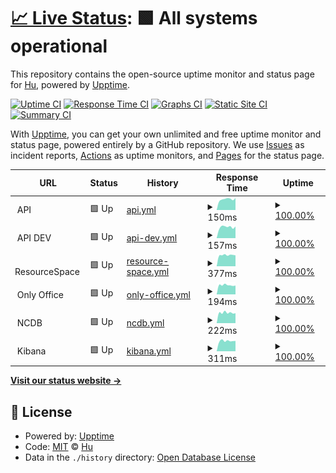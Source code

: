# [📈 Live Status](https://wshen001.github.io/monitor): <!--live status--> **🟩 All systems operational**

This repository contains the open-source uptime monitor and status page for [Hu](https://wshen001.github.io/monitor), powered by [Upptime](https://github.com/upptime/upptime).

[![Uptime CI](https://github.com/wshen001/monitor/workflows/Uptime%20CI/badge.svg)](https://github.com/wshen001/monitor/actions?query=workflow%3A%22Uptime+CI%22)
[![Response Time CI](https://github.com/wshen001/monitor/workflows/Response%20Time%20CI/badge.svg)](https://github.com/wshen001/monitor/actions?query=workflow%3A%22Response+Time+CI%22)
[![Graphs CI](https://github.com/wshen001/monitor/workflows/Graphs%20CI/badge.svg)](https://github.com/wshen001/monitor/actions?query=workflow%3A%22Graphs+CI%22)
[![Static Site CI](https://github.com/wshen001/monitor/workflows/Static%20Site%20CI/badge.svg)](https://github.com/wshen001/monitor/actions?query=workflow%3A%22Static+Site+CI%22)
[![Summary CI](https://github.com/wshen001/monitor/workflows/Summary%20CI/badge.svg)](https://github.com/wshen001/monitor/actions?query=workflow%3A%22Summary+CI%22)

With [Upptime](https://upptime.js.org), you can get your own unlimited and free uptime monitor and status page, powered entirely by a GitHub repository. We use [Issues](https://github.com/wshen001/monitor/issues) as incident reports, [Actions](https://github.com/wshen001/monitor/actions) as uptime monitors, and [Pages](https://wshen001.github.io/monitor) for the status page.

<!--start: status pages-->
<!-- This summary is generated by Upptime (https://github.com/upptime/upptime) -->
<!-- Do not edit this manually, your changes will be overwritten -->
<!-- prettier-ignore -->
| URL | Status | History | Response Time | Uptime |
| --- | ------ | ------- | ------------- | ------ |
| <img alt="" src="https://favicons.githubusercontent.com/null" height="13"> API | 🟩 Up | [api.yml](https://github.com/wshen001/monitor/commits/HEAD/history/api.yml) | <details><summary><img alt="Response time graph" src="./graphs/api/response-time-week.png" height="20"> 150ms</summary><br><a href="https://wshen001.github.io/monitor/history/api"><img alt="Response time 181" src="https://img.shields.io/endpoint?url=https%3A%2F%2Fraw.githubusercontent.com%2Fwshen001%2Fmonitor%2FHEAD%2Fapi%2Fapi%2Fresponse-time.json"></a><br><a href="https://wshen001.github.io/monitor/history/api"><img alt="24-hour response time 210" src="https://img.shields.io/endpoint?url=https%3A%2F%2Fraw.githubusercontent.com%2Fwshen001%2Fmonitor%2FHEAD%2Fapi%2Fapi%2Fresponse-time-day.json"></a><br><a href="https://wshen001.github.io/monitor/history/api"><img alt="7-day response time 150" src="https://img.shields.io/endpoint?url=https%3A%2F%2Fraw.githubusercontent.com%2Fwshen001%2Fmonitor%2FHEAD%2Fapi%2Fapi%2Fresponse-time-week.json"></a><br><a href="https://wshen001.github.io/monitor/history/api"><img alt="30-day response time 160" src="https://img.shields.io/endpoint?url=https%3A%2F%2Fraw.githubusercontent.com%2Fwshen001%2Fmonitor%2FHEAD%2Fapi%2Fapi%2Fresponse-time-month.json"></a><br><a href="https://wshen001.github.io/monitor/history/api"><img alt="1-year response time 181" src="https://img.shields.io/endpoint?url=https%3A%2F%2Fraw.githubusercontent.com%2Fwshen001%2Fmonitor%2FHEAD%2Fapi%2Fapi%2Fresponse-time-year.json"></a></details> | <details><summary><a href="https://wshen001.github.io/monitor/history/api">100.00%</a></summary><a href="https://wshen001.github.io/monitor/history/api"><img alt="All-time uptime 99.99%" src="https://img.shields.io/endpoint?url=https%3A%2F%2Fraw.githubusercontent.com%2Fwshen001%2Fmonitor%2FHEAD%2Fapi%2Fapi%2Fuptime.json"></a><br><a href="https://wshen001.github.io/monitor/history/api"><img alt="24-hour uptime 100.00%" src="https://img.shields.io/endpoint?url=https%3A%2F%2Fraw.githubusercontent.com%2Fwshen001%2Fmonitor%2FHEAD%2Fapi%2Fapi%2Fuptime-day.json"></a><br><a href="https://wshen001.github.io/monitor/history/api"><img alt="7-day uptime 100.00%" src="https://img.shields.io/endpoint?url=https%3A%2F%2Fraw.githubusercontent.com%2Fwshen001%2Fmonitor%2FHEAD%2Fapi%2Fapi%2Fuptime-week.json"></a><br><a href="https://wshen001.github.io/monitor/history/api"><img alt="30-day uptime 100.00%" src="https://img.shields.io/endpoint?url=https%3A%2F%2Fraw.githubusercontent.com%2Fwshen001%2Fmonitor%2FHEAD%2Fapi%2Fapi%2Fuptime-month.json"></a><br><a href="https://wshen001.github.io/monitor/history/api"><img alt="1-year uptime 99.99%" src="https://img.shields.io/endpoint?url=https%3A%2F%2Fraw.githubusercontent.com%2Fwshen001%2Fmonitor%2FHEAD%2Fapi%2Fapi%2Fuptime-year.json"></a></details>
| <img alt="" src="https://favicons.githubusercontent.com/null" height="13"> API DEV | 🟩 Up | [api-dev.yml](https://github.com/wshen001/monitor/commits/HEAD/history/api-dev.yml) | <details><summary><img alt="Response time graph" src="./graphs/api-dev/response-time-week.png" height="20"> 157ms</summary><br><a href="https://wshen001.github.io/monitor/history/api-dev"><img alt="Response time 177" src="https://img.shields.io/endpoint?url=https%3A%2F%2Fraw.githubusercontent.com%2Fwshen001%2Fmonitor%2FHEAD%2Fapi%2Fapi-dev%2Fresponse-time.json"></a><br><a href="https://wshen001.github.io/monitor/history/api-dev"><img alt="24-hour response time 230" src="https://img.shields.io/endpoint?url=https%3A%2F%2Fraw.githubusercontent.com%2Fwshen001%2Fmonitor%2FHEAD%2Fapi%2Fapi-dev%2Fresponse-time-day.json"></a><br><a href="https://wshen001.github.io/monitor/history/api-dev"><img alt="7-day response time 157" src="https://img.shields.io/endpoint?url=https%3A%2F%2Fraw.githubusercontent.com%2Fwshen001%2Fmonitor%2FHEAD%2Fapi%2Fapi-dev%2Fresponse-time-week.json"></a><br><a href="https://wshen001.github.io/monitor/history/api-dev"><img alt="30-day response time 164" src="https://img.shields.io/endpoint?url=https%3A%2F%2Fraw.githubusercontent.com%2Fwshen001%2Fmonitor%2FHEAD%2Fapi%2Fapi-dev%2Fresponse-time-month.json"></a><br><a href="https://wshen001.github.io/monitor/history/api-dev"><img alt="1-year response time 177" src="https://img.shields.io/endpoint?url=https%3A%2F%2Fraw.githubusercontent.com%2Fwshen001%2Fmonitor%2FHEAD%2Fapi%2Fapi-dev%2Fresponse-time-year.json"></a></details> | <details><summary><a href="https://wshen001.github.io/monitor/history/api-dev">100.00%</a></summary><a href="https://wshen001.github.io/monitor/history/api-dev"><img alt="All-time uptime 99.98%" src="https://img.shields.io/endpoint?url=https%3A%2F%2Fraw.githubusercontent.com%2Fwshen001%2Fmonitor%2FHEAD%2Fapi%2Fapi-dev%2Fuptime.json"></a><br><a href="https://wshen001.github.io/monitor/history/api-dev"><img alt="24-hour uptime 100.00%" src="https://img.shields.io/endpoint?url=https%3A%2F%2Fraw.githubusercontent.com%2Fwshen001%2Fmonitor%2FHEAD%2Fapi%2Fapi-dev%2Fuptime-day.json"></a><br><a href="https://wshen001.github.io/monitor/history/api-dev"><img alt="7-day uptime 100.00%" src="https://img.shields.io/endpoint?url=https%3A%2F%2Fraw.githubusercontent.com%2Fwshen001%2Fmonitor%2FHEAD%2Fapi%2Fapi-dev%2Fuptime-week.json"></a><br><a href="https://wshen001.github.io/monitor/history/api-dev"><img alt="30-day uptime 100.00%" src="https://img.shields.io/endpoint?url=https%3A%2F%2Fraw.githubusercontent.com%2Fwshen001%2Fmonitor%2FHEAD%2Fapi%2Fapi-dev%2Fuptime-month.json"></a><br><a href="https://wshen001.github.io/monitor/history/api-dev"><img alt="1-year uptime 99.98%" src="https://img.shields.io/endpoint?url=https%3A%2F%2Fraw.githubusercontent.com%2Fwshen001%2Fmonitor%2FHEAD%2Fapi%2Fapi-dev%2Fuptime-year.json"></a></details>
| <img alt="" src="https://favicons.githubusercontent.com/null" height="13"> ResourceSpace | 🟩 Up | [resource-space.yml](https://github.com/wshen001/monitor/commits/HEAD/history/resource-space.yml) | <details><summary><img alt="Response time graph" src="./graphs/resource-space/response-time-week.png" height="20"> 377ms</summary><br><a href="https://wshen001.github.io/monitor/history/resource-space"><img alt="Response time 413" src="https://img.shields.io/endpoint?url=https%3A%2F%2Fraw.githubusercontent.com%2Fwshen001%2Fmonitor%2FHEAD%2Fapi%2Fresource-space%2Fresponse-time.json"></a><br><a href="https://wshen001.github.io/monitor/history/resource-space"><img alt="24-hour response time 511" src="https://img.shields.io/endpoint?url=https%3A%2F%2Fraw.githubusercontent.com%2Fwshen001%2Fmonitor%2FHEAD%2Fapi%2Fresource-space%2Fresponse-time-day.json"></a><br><a href="https://wshen001.github.io/monitor/history/resource-space"><img alt="7-day response time 377" src="https://img.shields.io/endpoint?url=https%3A%2F%2Fraw.githubusercontent.com%2Fwshen001%2Fmonitor%2FHEAD%2Fapi%2Fresource-space%2Fresponse-time-week.json"></a><br><a href="https://wshen001.github.io/monitor/history/resource-space"><img alt="30-day response time 388" src="https://img.shields.io/endpoint?url=https%3A%2F%2Fraw.githubusercontent.com%2Fwshen001%2Fmonitor%2FHEAD%2Fapi%2Fresource-space%2Fresponse-time-month.json"></a><br><a href="https://wshen001.github.io/monitor/history/resource-space"><img alt="1-year response time 413" src="https://img.shields.io/endpoint?url=https%3A%2F%2Fraw.githubusercontent.com%2Fwshen001%2Fmonitor%2FHEAD%2Fapi%2Fresource-space%2Fresponse-time-year.json"></a></details> | <details><summary><a href="https://wshen001.github.io/monitor/history/resource-space">100.00%</a></summary><a href="https://wshen001.github.io/monitor/history/resource-space"><img alt="All-time uptime 99.99%" src="https://img.shields.io/endpoint?url=https%3A%2F%2Fraw.githubusercontent.com%2Fwshen001%2Fmonitor%2FHEAD%2Fapi%2Fresource-space%2Fuptime.json"></a><br><a href="https://wshen001.github.io/monitor/history/resource-space"><img alt="24-hour uptime 100.00%" src="https://img.shields.io/endpoint?url=https%3A%2F%2Fraw.githubusercontent.com%2Fwshen001%2Fmonitor%2FHEAD%2Fapi%2Fresource-space%2Fuptime-day.json"></a><br><a href="https://wshen001.github.io/monitor/history/resource-space"><img alt="7-day uptime 100.00%" src="https://img.shields.io/endpoint?url=https%3A%2F%2Fraw.githubusercontent.com%2Fwshen001%2Fmonitor%2FHEAD%2Fapi%2Fresource-space%2Fuptime-week.json"></a><br><a href="https://wshen001.github.io/monitor/history/resource-space"><img alt="30-day uptime 100.00%" src="https://img.shields.io/endpoint?url=https%3A%2F%2Fraw.githubusercontent.com%2Fwshen001%2Fmonitor%2FHEAD%2Fapi%2Fresource-space%2Fuptime-month.json"></a><br><a href="https://wshen001.github.io/monitor/history/resource-space"><img alt="1-year uptime 99.99%" src="https://img.shields.io/endpoint?url=https%3A%2F%2Fraw.githubusercontent.com%2Fwshen001%2Fmonitor%2FHEAD%2Fapi%2Fresource-space%2Fuptime-year.json"></a></details>
| <img alt="" src="https://favicons.githubusercontent.com/null" height="13"> Only Office | 🟩 Up | [only-office.yml](https://github.com/wshen001/monitor/commits/HEAD/history/only-office.yml) | <details><summary><img alt="Response time graph" src="./graphs/only-office/response-time-week.png" height="20"> 194ms</summary><br><a href="https://wshen001.github.io/monitor/history/only-office"><img alt="Response time 222" src="https://img.shields.io/endpoint?url=https%3A%2F%2Fraw.githubusercontent.com%2Fwshen001%2Fmonitor%2FHEAD%2Fapi%2Fonly-office%2Fresponse-time.json"></a><br><a href="https://wshen001.github.io/monitor/history/only-office"><img alt="24-hour response time 276" src="https://img.shields.io/endpoint?url=https%3A%2F%2Fraw.githubusercontent.com%2Fwshen001%2Fmonitor%2FHEAD%2Fapi%2Fonly-office%2Fresponse-time-day.json"></a><br><a href="https://wshen001.github.io/monitor/history/only-office"><img alt="7-day response time 194" src="https://img.shields.io/endpoint?url=https%3A%2F%2Fraw.githubusercontent.com%2Fwshen001%2Fmonitor%2FHEAD%2Fapi%2Fonly-office%2Fresponse-time-week.json"></a><br><a href="https://wshen001.github.io/monitor/history/only-office"><img alt="30-day response time 212" src="https://img.shields.io/endpoint?url=https%3A%2F%2Fraw.githubusercontent.com%2Fwshen001%2Fmonitor%2FHEAD%2Fapi%2Fonly-office%2Fresponse-time-month.json"></a><br><a href="https://wshen001.github.io/monitor/history/only-office"><img alt="1-year response time 222" src="https://img.shields.io/endpoint?url=https%3A%2F%2Fraw.githubusercontent.com%2Fwshen001%2Fmonitor%2FHEAD%2Fapi%2Fonly-office%2Fresponse-time-year.json"></a></details> | <details><summary><a href="https://wshen001.github.io/monitor/history/only-office">100.00%</a></summary><a href="https://wshen001.github.io/monitor/history/only-office"><img alt="All-time uptime 99.98%" src="https://img.shields.io/endpoint?url=https%3A%2F%2Fraw.githubusercontent.com%2Fwshen001%2Fmonitor%2FHEAD%2Fapi%2Fonly-office%2Fuptime.json"></a><br><a href="https://wshen001.github.io/monitor/history/only-office"><img alt="24-hour uptime 100.00%" src="https://img.shields.io/endpoint?url=https%3A%2F%2Fraw.githubusercontent.com%2Fwshen001%2Fmonitor%2FHEAD%2Fapi%2Fonly-office%2Fuptime-day.json"></a><br><a href="https://wshen001.github.io/monitor/history/only-office"><img alt="7-day uptime 100.00%" src="https://img.shields.io/endpoint?url=https%3A%2F%2Fraw.githubusercontent.com%2Fwshen001%2Fmonitor%2FHEAD%2Fapi%2Fonly-office%2Fuptime-week.json"></a><br><a href="https://wshen001.github.io/monitor/history/only-office"><img alt="30-day uptime 100.00%" src="https://img.shields.io/endpoint?url=https%3A%2F%2Fraw.githubusercontent.com%2Fwshen001%2Fmonitor%2FHEAD%2Fapi%2Fonly-office%2Fuptime-month.json"></a><br><a href="https://wshen001.github.io/monitor/history/only-office"><img alt="1-year uptime 99.98%" src="https://img.shields.io/endpoint?url=https%3A%2F%2Fraw.githubusercontent.com%2Fwshen001%2Fmonitor%2FHEAD%2Fapi%2Fonly-office%2Fuptime-year.json"></a></details>
| <img alt="" src="https://favicons.githubusercontent.com/null" height="13"> NCDB | 🟩 Up | [ncdb.yml](https://github.com/wshen001/monitor/commits/HEAD/history/ncdb.yml) | <details><summary><img alt="Response time graph" src="./graphs/ncdb/response-time-week.png" height="20"> 222ms</summary><br><a href="https://wshen001.github.io/monitor/history/ncdb"><img alt="Response time 250" src="https://img.shields.io/endpoint?url=https%3A%2F%2Fraw.githubusercontent.com%2Fwshen001%2Fmonitor%2FHEAD%2Fapi%2Fncdb%2Fresponse-time.json"></a><br><a href="https://wshen001.github.io/monitor/history/ncdb"><img alt="24-hour response time 333" src="https://img.shields.io/endpoint?url=https%3A%2F%2Fraw.githubusercontent.com%2Fwshen001%2Fmonitor%2FHEAD%2Fapi%2Fncdb%2Fresponse-time-day.json"></a><br><a href="https://wshen001.github.io/monitor/history/ncdb"><img alt="7-day response time 222" src="https://img.shields.io/endpoint?url=https%3A%2F%2Fraw.githubusercontent.com%2Fwshen001%2Fmonitor%2FHEAD%2Fapi%2Fncdb%2Fresponse-time-week.json"></a><br><a href="https://wshen001.github.io/monitor/history/ncdb"><img alt="30-day response time 236" src="https://img.shields.io/endpoint?url=https%3A%2F%2Fraw.githubusercontent.com%2Fwshen001%2Fmonitor%2FHEAD%2Fapi%2Fncdb%2Fresponse-time-month.json"></a><br><a href="https://wshen001.github.io/monitor/history/ncdb"><img alt="1-year response time 250" src="https://img.shields.io/endpoint?url=https%3A%2F%2Fraw.githubusercontent.com%2Fwshen001%2Fmonitor%2FHEAD%2Fapi%2Fncdb%2Fresponse-time-year.json"></a></details> | <details><summary><a href="https://wshen001.github.io/monitor/history/ncdb">100.00%</a></summary><a href="https://wshen001.github.io/monitor/history/ncdb"><img alt="All-time uptime 99.87%" src="https://img.shields.io/endpoint?url=https%3A%2F%2Fraw.githubusercontent.com%2Fwshen001%2Fmonitor%2FHEAD%2Fapi%2Fncdb%2Fuptime.json"></a><br><a href="https://wshen001.github.io/monitor/history/ncdb"><img alt="24-hour uptime 100.00%" src="https://img.shields.io/endpoint?url=https%3A%2F%2Fraw.githubusercontent.com%2Fwshen001%2Fmonitor%2FHEAD%2Fapi%2Fncdb%2Fuptime-day.json"></a><br><a href="https://wshen001.github.io/monitor/history/ncdb"><img alt="7-day uptime 100.00%" src="https://img.shields.io/endpoint?url=https%3A%2F%2Fraw.githubusercontent.com%2Fwshen001%2Fmonitor%2FHEAD%2Fapi%2Fncdb%2Fuptime-week.json"></a><br><a href="https://wshen001.github.io/monitor/history/ncdb"><img alt="30-day uptime 100.00%" src="https://img.shields.io/endpoint?url=https%3A%2F%2Fraw.githubusercontent.com%2Fwshen001%2Fmonitor%2FHEAD%2Fapi%2Fncdb%2Fuptime-month.json"></a><br><a href="https://wshen001.github.io/monitor/history/ncdb"><img alt="1-year uptime 99.87%" src="https://img.shields.io/endpoint?url=https%3A%2F%2Fraw.githubusercontent.com%2Fwshen001%2Fmonitor%2FHEAD%2Fapi%2Fncdb%2Fuptime-year.json"></a></details>
| <img alt="" src="https://favicons.githubusercontent.com/null" height="13"> Kibana | 🟩 Up | [kibana.yml](https://github.com/wshen001/monitor/commits/HEAD/history/kibana.yml) | <details><summary><img alt="Response time graph" src="./graphs/kibana/response-time-week.png" height="20"> 311ms</summary><br><a href="https://wshen001.github.io/monitor/history/kibana"><img alt="Response time 331" src="https://img.shields.io/endpoint?url=https%3A%2F%2Fraw.githubusercontent.com%2Fwshen001%2Fmonitor%2FHEAD%2Fapi%2Fkibana%2Fresponse-time.json"></a><br><a href="https://wshen001.github.io/monitor/history/kibana"><img alt="24-hour response time 446" src="https://img.shields.io/endpoint?url=https%3A%2F%2Fraw.githubusercontent.com%2Fwshen001%2Fmonitor%2FHEAD%2Fapi%2Fkibana%2Fresponse-time-day.json"></a><br><a href="https://wshen001.github.io/monitor/history/kibana"><img alt="7-day response time 311" src="https://img.shields.io/endpoint?url=https%3A%2F%2Fraw.githubusercontent.com%2Fwshen001%2Fmonitor%2FHEAD%2Fapi%2Fkibana%2Fresponse-time-week.json"></a><br><a href="https://wshen001.github.io/monitor/history/kibana"><img alt="30-day response time 312" src="https://img.shields.io/endpoint?url=https%3A%2F%2Fraw.githubusercontent.com%2Fwshen001%2Fmonitor%2FHEAD%2Fapi%2Fkibana%2Fresponse-time-month.json"></a><br><a href="https://wshen001.github.io/monitor/history/kibana"><img alt="1-year response time 331" src="https://img.shields.io/endpoint?url=https%3A%2F%2Fraw.githubusercontent.com%2Fwshen001%2Fmonitor%2FHEAD%2Fapi%2Fkibana%2Fresponse-time-year.json"></a></details> | <details><summary><a href="https://wshen001.github.io/monitor/history/kibana">100.00%</a></summary><a href="https://wshen001.github.io/monitor/history/kibana"><img alt="All-time uptime 99.97%" src="https://img.shields.io/endpoint?url=https%3A%2F%2Fraw.githubusercontent.com%2Fwshen001%2Fmonitor%2FHEAD%2Fapi%2Fkibana%2Fuptime.json"></a><br><a href="https://wshen001.github.io/monitor/history/kibana"><img alt="24-hour uptime 100.00%" src="https://img.shields.io/endpoint?url=https%3A%2F%2Fraw.githubusercontent.com%2Fwshen001%2Fmonitor%2FHEAD%2Fapi%2Fkibana%2Fuptime-day.json"></a><br><a href="https://wshen001.github.io/monitor/history/kibana"><img alt="7-day uptime 100.00%" src="https://img.shields.io/endpoint?url=https%3A%2F%2Fraw.githubusercontent.com%2Fwshen001%2Fmonitor%2FHEAD%2Fapi%2Fkibana%2Fuptime-week.json"></a><br><a href="https://wshen001.github.io/monitor/history/kibana"><img alt="30-day uptime 100.00%" src="https://img.shields.io/endpoint?url=https%3A%2F%2Fraw.githubusercontent.com%2Fwshen001%2Fmonitor%2FHEAD%2Fapi%2Fkibana%2Fuptime-month.json"></a><br><a href="https://wshen001.github.io/monitor/history/kibana"><img alt="1-year uptime 99.97%" src="https://img.shields.io/endpoint?url=https%3A%2F%2Fraw.githubusercontent.com%2Fwshen001%2Fmonitor%2FHEAD%2Fapi%2Fkibana%2Fuptime-year.json"></a></details>

<!--end: status pages-->

[**Visit our status website →**](https://wshen001.github.io/monitor)

## 📄 License

- Powered by: [Upptime](https://github.com/upptime/upptime)
- Code: [MIT](./LICENSE) © [Hu](https://wshen001.github.io/monitor)
- Data in the `./history` directory: [Open Database License](https://opendatacommons.org/licenses/odbl/1-0/)
